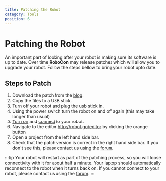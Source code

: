 ```yaml
---
title: Patching the Robot
category: Tools
position: 6
---
```

# Patching the Robot

An important part of looking after your robot is making sure its software is up to date. Over time **RoboCon** may release patches which will allow you to upgrade your robot. Follow the steps bellow to bring your robot upto date.

## Steps to Patch

1. Download the patch from the [blog](/blog/README.md).
2. Copy the files to a USB stick.
3. Turn off your robot and plug the usb stick in.
4. Using the power switch turn the robot on and off again (this may take longer than usual)
5. [Turn on](/docs/turning-everything-on.md) and [connect](/docs/connecting.md) to your robot.
6. Navigate to the editor <http://robot.go/editor> by clicking the orange button
7. Open a project from the left hand side bar.
8. Check that the patch version is correct in the right hand side bar. If you don't see this, please contact us using the [forum](/forum/).

:::tip
Your robot will restart as part of the patching process, so you will loose connectivity with it for about half a minute. Your laptop should automatically reconnect to the robot when it turns back on. If you cannot connect to your robot, please contact us using the [forum](/forum/).
:::

